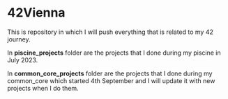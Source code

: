 # 42Vienna

This is repository in which I will push everything that is related to my 42 journey. 

In **piscine_projects** folder are the projects that I done during my piscine in July 2023.

In **common_core_projects** folder are the projects that I done during my common_core which started 4th September and I will update it with new projects when I do them.
